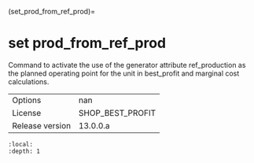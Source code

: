 (set_prod_from_ref_prod)=
# set prod_from_ref_prod
Command to activate the use of the generator attribute ref_production as the planned operating point for the unit in best_profit and marginal cost calculations.

|   |   |
|---|---|
|Options|nan|
|License|SHOP_BEST_PROFIT|
|Release version|13.0.0.a|

```{contents}
:local:
:depth: 1
```





